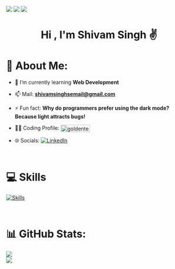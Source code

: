 
<img src="https://user-images.githubusercontent.com/74038190/212284100-561aa473-3905-4a80-b561-0d28506553ee.gif" />
<img  src="https://user-images.githubusercontent.com/74038190/240304586-d48893bd-0757-481c-8d7e-ba3e163feae7.png" />
<img src="https://user-images.githubusercontent.com/74038190/212284100-561aa473-3905-4a80-b561-0d28506553ee.gif" /> 
<h1 align="center"> Hi , I'm Shivam Singh ✌️ </h1> 


# 💫 About Me:

- 🌱 I’m currently learning **Web Development**

- 📫 Mail: **shivamsinghsemail@gmail.com**

- ⚡ Fun fact: **Why do programmers prefer using the dark mode? Because light attracts bugs!**

- 👨‍💻 Coding Profile: <a href="https://leetcode.com/u/I-ShivamSingh/" target="blank"><img align="center" src="https://cdn.icon-icons.com/icons2/2530/PNG/512/leetcode_button_icon_151892.png" alt="goldenterminator" height="20" width="80" /></a>

- 🌐 Socials: [![LinkedIn](https://img.shields.io/badge/LinkedIn-0A66C2?style=flat&logo=linkedin&logoColor=white)](https://www.linkedin.com/in/i-shivamsingh/)

<br>

# 💻 Skills 
[![Skills](https://skillicons.dev/icons?i=cpp,js,html,css,mongodb,express,react,nodejs)]()

<br>

# 📊 GitHub Stats:
![](https://github-readme-streak-stats.herokuapp.com/?user=I-ShivamSingh&theme=highcontrast&hide_border=true)<br/>
![](https://github-readme-stats.vercel.app/api/top-langs/?username=I-ShivamSingh&theme=highcontrast&hide_border=true&include_all_commits=true&count_private=true&layout=compact)

</body>
